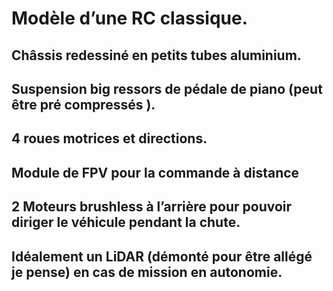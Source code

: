 # Modèle d’une RC classique. 

## Châssis redessiné en petits tubes aluminium. 
## Suspension big ressors de pédale de piano (peut être pré compressés ). 
## 4 roues motrices et directions. 
## Module de FPV pour la commande à distance  
## 2 Moteurs brushless à l’arrière pour pouvoir diriger le véhicule pendant la chute. 
## Idéalement un LiDAR (démonté pour être allégé je pense) en cas de mission en autonomie.

